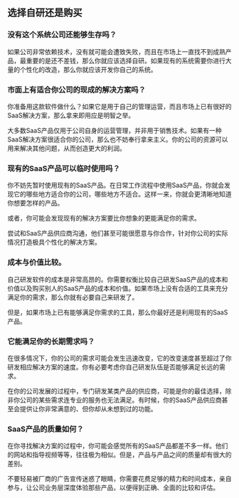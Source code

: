 ## 选择自研还是购买

### 没有这个系统公司还能够生存吗？

如果公司非常依赖技术，没有就可能会遭致失败，而且在市场上一直找不到成熟产品，最重要的是还不差钱，那么你就应该选择自研。如果现有的系统需要你进行大量的个性化的改造，那么你就应该开发你自己的系统。

### 市面上有适合你公司的现成的解决方案吗？

你准备用这款软件做什么？如果它是用于自己的管理运营，而且市场上已有很好的SaaS解决方案，那么拿来即用应是明智之举。

大多数SaaS产品仅用于公司自身的运营管理，并非用于销售技术。如果有一种SaaS解决方案很适合你的公司，那么也不妨奉行拿来主义。你的公司的资源可以用来解决其他问题，从而创造更大的利润。

### 现有的SaaS产品可以临时使用吗？

你不妨先暂时使用现有的SaaS产品。在日常工作流程中使用SaaS产品，你就会发现它的哪些地方适合你的公司，哪些地方不适合。这样一来，你就会更清晰地知道你想要怎样的产品。

或者，你可能会发现现有的解决方案要比你想象的更能满足你的需求。

尝试和SaaS产品供应商沟通，他们甚至可能很愿意与你合作，针对你公司的实际情况打造极具个性化的解决方案。

### 成本与价值比较。

自己研发软件的成本是非常高昂的。你需要权衡比较自己研发SaaS产品的成本和价值以及购买别人的SaaS产品的成本和价值。如果市场上没有合适的工具来充分满足你的需求，那么你就有必要自己来研发了。

但是，如果市场上已有能够满足你需求的工具，那么你最好还是利用现有的SaaS产品。

### 它能满足你的长期需求吗？

在很多情况下，你的公司的需求可能会发生迅速改变，它的改变速度甚至超过了你研发相应解决方案的速度。你有必要考虑你自己研发队伍是否能够满足长远的需求。

在你的公司发展的过程中，专门研发某类产品的供应商，可能是你的最佳选择，除非你公司的某些需求连专业的服务也无法满足。有时候，你的SaaS产品供应商甚至会提供让你非常满意的、但你却从未想到过的功能。

### SaaS产品的质量如何？

在你寻找解决方案的过程中，你可能会感觉所有的SaaS产品都差不多一样。他们的网站和指导视频等等，往往极为相似。但是，产品与产品之间的质量却有很大的差别。

不要轻易被厂商的广告宣传迷惑了眼睛，你需要花费足够的精力和时间成本，亲自参与，让公司业务层深度体验那些产品，以便得到正确、全面的比较和评估。